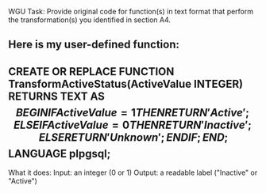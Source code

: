 WGU Task: Provide original code for function(s) in text format that perform the transformation(s) you identified in section A4.

Here is my user-defined function:
----------------------------------------------------------
CREATE OR REPLACE FUNCTION TransformActiveStatus(ActiveValue    INTEGER)
RETURNS TEXT
AS
$$
BEGIN
  IF ActiveValue = 1
    THEN RETURN 'Active';
  ELSEIF ActiveValue = 0
    THEN RETURN 'Inactive';
  ELSE RETURN 'Unknown';
  END IF;
END;
$$
LANGUAGE plpgsql;
-----------------------------------------------------------

What it does:
Input: an integer (0 or 1)
Output: a readable label ("Inactive" or "Active")
